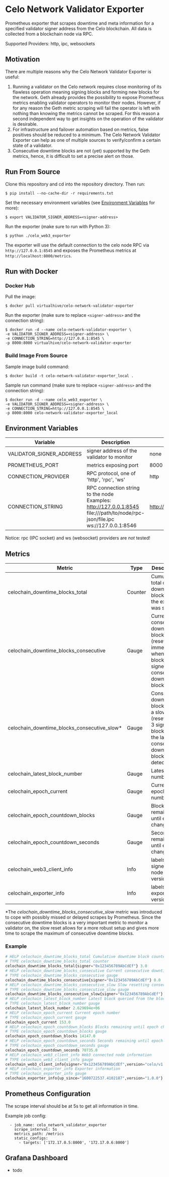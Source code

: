 # Celo Network Validator Exporter

Prometheus exporter that scrapes downtime and meta information for a specified validator signer address from the Celo blockchain. All data is collected from a blockchain node via RPC.

Supported Providers: http, ipc, websockets

## Motivation

There are multiple reasons why the Celo Network Validator Exporter is useful:

1. Running a validator on the Celo network requires close monitoring of its flawless operation meaning signing blocks and forming new blocks for the network. Geth already provides the possibility to expose Prometheus metrics enabling validator operators to monitor their nodes. However, if for any reason the Geth metric scraping will fail the operator is left with nothing than knowing the metrics cannot be scraped. For this reason a second independent way to get insights on the operation of the validator is desirable.
2. For infrastructure and failover automation based on metrics, false positives should be reduced to a minimum. The Celo Network Validator Exporter can help as one of multiple sources to verify/confirm a certain state of a validator.
3. Consecutive downtime blocks are not (yet) supported by the Geth metrics, hence, it is difficult to set a precise alert on those.

## Run From Source

Clone this repository and cd into the repository directory. Then run:

```
$ pip install --no-cache-dir -r requirements.txt
```

Set the necessary environment variables (see [Environment Variables](#environment-variables) for more):

```
$ export VALIDATOR_SIGNER_ADDRESS=<signer-address>
```

Run the exporter (make sure to run with Python 3):

```
$ python ./celo_web3_exporter
```

The exporter will use the default connection to the celo node RPC via `http://127.0.0.1:8545` and exposes the Prometheus metrics at `http://localhost:8000/metrics`.

## Run with Docker

### Docker Hub
Pull the image:
```
$ docker pull virtualhive/celo-network-validator-exporter
```

Run the exporter (make sure to replace `<signer-address>` and the connection string):
```
$ docker run -d --name celo-network-validator-exporter \
-e VALIDATOR_SIGNER_ADDRESS=<signer-address> \
-e CONNECTION_STRING=http://127.0.0.1:8545 \
-p 8000:8000 virtualhive/celo-network-validator-exporter
```

### Build Image From Source

Sample image build command:

```
$ docker build -t celo-network-validator-exporter_local .
```

Sample run command (make sure to replace `<signer-address>` and the connection string):

```
$ docker run -d --name celo_web3_exporter \
-e VALIDATOR_SIGNER_ADDRESS=<signer-address> \
-e CONNECTION_STRING=http://127.0.0.1:8545 \
-p 8000:8000 celo-network-validator-exporter_local
```

## Environment Variables

Variable | Description | Default
-------- | ----------- | -------
VALIDATOR_SIGNER_ADDRESS | signer address of the validator to monitor | none
PROMETHEUS_PORT | metrics exposing port | 8000
CONNECTION_PROVIDER | RPC protocol, one of 'http', 'rpc', 'ws' | http
CONNECTION_STRING | RPC connection string to the node<br>Examples:<br>http://127.0.0.1:8545<br>file:///path/to/node/rpc-json/file.ipc<br>ws://127.0.0.1:8546 | http://127.0.0.1:8545

Notice: rpc (IPC socket) and ws (websocket) providers are *not* tested!

## Metrics

| Metric                                      | Type    | Description                                                  |
| ------------------------------------------- | ------- | ------------------------------------------------------------ |
| celochain_downtime_blocks_total             | Counter | Cumulative total of downtime blocks since the exporter was started |
| celochain_downtime_blocks_consecutive       | Gauge   | Current consecutive downtime blocks (resets immediately when a block was signed after consecutive downtime blocks) |
| celochain_downtime_blocks_consecutive_slow* | Gauge   | Consecutive downtime blocks with a slow reset (resets after 3 signed blocks after the last consecutive downtime block was detected) |
| celochain_latest_block_number               | Gauge   | Latest block number                                          |
| celochain_epoch_current                     | Gauge   | Current epoch number                                         |
| celochain_epoch_countdown_blocks            | Gauge   | Blocks remaining until epoch change                          |
| celochain_epoch_countdown_seconds           | Gauge   | Seconds remaining until epoch change                         |
| celochain_web3_client_info                  | Info    | labels: signer, celo node version info                       |
| celochain_exporter_info                     | Info    | labels: exporter version                                     |

*The *celochain_downtime_blocks_consecutive_slow* metric was introduced to cope with possibly missed or delayed scrapes by Prometheus. Since the consecutive downtime blocks is a very important metric to monitor a validator on, the slow reset allows for a more robust setup and gives more time to scrape the maximum of consecutive downtime blocks.

### Example

```python
# HELP celochain_downtime_blocks_total Cumulative downtime block counter
# TYPE celochain_downtime_blocks_total counter
celochain_downtime_blocks_total{signer="0x123456789AbCdEf"} 3.0
# HELP celochain_downtime_blocks_consecutive Current consecutive downtime blocks
# TYPE celochain_downtime_blocks_consecutive gauge
celochain_downtime_blocks_consecutive{signer="0x123456789AbCdEf"} 0.0
# HELP celochain_downtime_blocks_consecutive_slow Slow resetting consecutive downtime blocks
# TYPE celochain_downtime_blocks_consecutive_slow gauge
celochain_downtime_blocks_consecutive_slow{signer="0x123456789AbCdEf"} 0.0
# HELP celochain_latest_block_number Latest block queried from the blockchain
# TYPE celochain_latest_block_number gauge
celochain_latest_block_number 2.629694e+06
# HELP celochain_epoch_current Current epoch number
# TYPE celochain_epoch_current gauge
celochain_epoch_current 153.0
# HELP celochain_epoch_countdown_blocks Blocks remaining until epoch change
# TYPE celochain_epoch_countdown_blocks gauge
celochain_epoch_countdown_blocks 14147.0
# HELP celochain_epoch_countdown_seconds Seconds remaining until epoch change
# TYPE celochain_epoch_countdown_seconds gauge
celochain_epoch_countdown_seconds 70735.0
# HELP celochain_web3_client_info Web3 connected node information
# TYPE celochain_web3_client_info gauge
celochain_web3_client_info{signer="0x123456789AbCdEf",version="celo/v1.0.1-stable/linux-amd64/go1.13.14"} 1.0
# HELP celochain_exporter_info Exporter information
# TYPE celochain_exporter_info gauge
celochain_exporter_info{up_since="1600722537.4102187",version="1.0.0"} 1.0
```

## Prometheus Configuration

The scrape interval should be at 5s to get all information in time.

Example job config:

```
  - job_name: celo_network_validator_exporter
    scrape_interval: 5s
    metrics_path: /metrics
    static_configs:
      - targets: ['172.17.0.5:8000', '172.17.0.6:8000']
```



## Grafana Dashboard

- todo